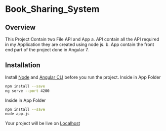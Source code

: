 # Book_Sharing_System

## Overview
This Project Contain two File API and App
    a.  API contain all the API required in my Application they are created using node js. 
    b.  App contain the front end part of the project done in Angular 7.

## Installation

Install [Node](https://nodejs.org/en/) and [Angular CLI](https://cli.angular.io/) before you run the project.
Inside in App Folder
```bash
npm install --save
ng serve --port 4200
```
Inside in App Folder
```bash
npm install --save
node app.js
```

Your project will be live on [Localhost](http://localhost:4200)
